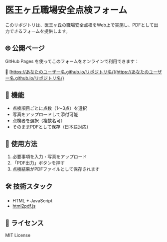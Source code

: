 # 医王ヶ丘職場安全点検フォーム

このリポジトリは、医王ヶ丘の職場安全点検をWeb上で実施し、PDFとして出力できるフォームを提供します。

## 🌐 公開ページ

GitHub Pages を使ってこのフォームをオンラインで利用できます：

📎 [https://あなたのユーザー名.github.io/リポジトリ名/](https://あなたのユーザー名.github.io/リポジトリ名/)

## 🔧 機能

- 点検項目ごとに点数（1〜3点）を選択
- 写真をアップロードして添付可能
- 点検者を選択（複数名可）
- そのままPDFとして保存（日本語対応）

## 📝 使用方法

1. 必要事項を入力・写真をアップロード
2. 「PDF出力」ボタンを押す
3. 点検結果がPDFファイルとして保存されます

## 🛠 技術スタック

- HTML + JavaScript
- [html2pdf.js](https://github.com/eKoopmans/html2pdf)

## 📄 ライセンス

MIT License
